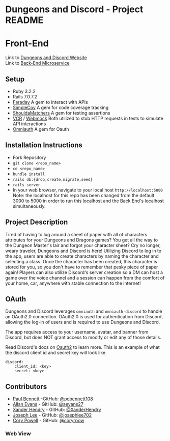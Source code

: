 # Dungeons and Discord - Project README
# Front-End


Link to [Dungeons and Discord Website]() <br/>
Link to [Back-End Microservice](https://github.com/XanderHendry/dungeons_and_discord_be)

## Setup
- Ruby 3.2.2
- Rails 7.0.7.2
- [Faraday](https://github.com/lostisland/faraday) A gem to interact with APIs
- [SimpleCov](https://github.com/simplecov-ruby/simplecov) A gem for code coverage tracking
- [ShouldaMatchers](https://github.com/thoughtbot/shoulda-matchers) A gem for testing assertions
- [VCR](https://github.com/vcr/vcr) / [Webmock](https://github.com/bblimke/webmock) Both utilized to stub HTTP requests in tests to simulate API interactions
- [Omniauth](https://github.com/omniauth/omniauth) A gem for Oauth

## Installation Instructions
 - Fork Repository
 - `git clone <repo_name>`
 - `cd <repo_name>`
 - `bundle install`   
 - `rails db:{drop,create,migrate,seed}`
 - `rails server`
 - In your web browser, navigate to your local host `http://localhost:5000`
 Note: the localhost for this repo has been changed from the default 3000 to 5000 in order to run this localhost and the Back End's localhost simultaneously. 

## Project Description
Tired of having to lug around a sheet of paper with all of characters attributes for your Dungeons and Dragons games? You get all the way to the Dungeon Master's lair and forgot your character sheet? Cry no longer, weary traveler, Dungeons and Discord is here! Utilizing Discord to log in to the app, users are able to create characters by naming the character and selecting a class. Once the character has been created, this character is stored for you, so you don't have to remember that pesky piece of paper again! Players can also utilize Discord's server creation so a DM can host a game over the voice channel and a session can happen from the comfort of your home, car, anywhere with stable connection to the internet!

## OAuth
Dungeons and Discord leverages `omniauth` and `omniauth-discord` to handle an OAuth2.0 connection. OAuth2.0 is used for authentication from Discord, allowing the log-in of users and is required to use Dungeons and Discord.

The app requires access to your username, avatar, and banner from Discord, but does NOT grant access to modify or edit any of those details.

Read Discord's docs on [Oauth2](https://discord.com/developers/docs/topics/oauth2) to learn more. 
This is an example of what the discord client id and secret key will look like.

```
discord:
    client_id: <key>
    secret: <key>
```


## Contributors

- [Paul Bennett](https://www.linkedin.com/in/paul-bennett-dev/) -GitHub: [@pcbennett108](https://github.com/pcbennett108)
- [Allan Evans](https://www.linkedin.com/in/allan-evans-2c/) - GitHub: [@aevans27](https://github.com/aevans27)
- [Xander Hendry](https://www.linkedin.com/in/xander-hendry-70b804289/) - GitHub: [@XanderHendry](https://github.com/XanderHendry)
- [Joseph Lee](https://www.linkedin.com/in/joseph-lee702/) - GitHub: [@josephlee702](https://github.com/josephlee702)
- [Cory Powell](https://www.linkedin.com/in/coryrpow/) - GitHub: [@coryrpow](https://github.com/coryrpow)


### Web View
![]()
![]()
![]()